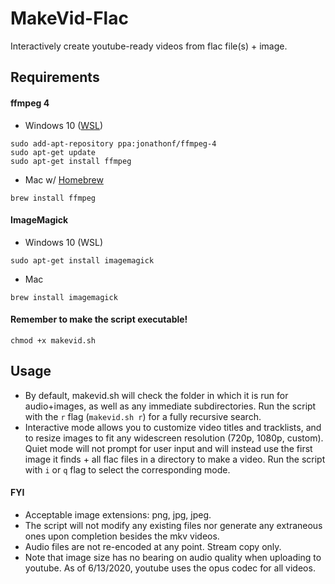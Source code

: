 # MakeVid-Flac
Interactively create youtube-ready videos from flac file(s) + image.
## Requirements
#### ffmpeg 4 
- Windows 10 ([WSL](https://docs.microsoft.com/en-us/windows/wsl/install-win10))
```
sudo add-apt-repository ppa:jonathonf/ffmpeg-4
sudo apt-get update
sudo apt-get install ffmpeg
```
- Mac w/ [Homebrew](https://brew.sh/)
```
brew install ffmpeg
```
#### ImageMagick
  - Windows 10 (WSL)
```
sudo apt-get install imagemagick
```
  - Mac
```
brew install imagemagick
```

#### Remember to make the script executable!
```
chmod +x makevid.sh
```
## Usage
- By default, makevid.sh will check the folder in which it is run for audio+images, as well as any immediate subdirectories. Run the script with the `r` flag (`makevid.sh r`) for a fully recursive search.
- Interactive mode allows you to customize video titles and tracklists, and to resize images to fit any widescreen resolution (720p, 1080p, custom). Quiet mode will not prompt for user input and will instead use the first image it finds + all flac files in a directory to make a video. Run the script with `i` or `q` flag to select the corresponding mode.
#### FYI
- Acceptable image extensions: png, jpg, jpeg. 
- The script will not modify any existing files nor generate any extraneous ones upon completion besides the mkv videos. 
- Audio files are not re-encoded at any point. Stream copy only.
- Note that image size has no bearing on audio quality when uploading to youtube. As of 6/13/2020, youtube uses the opus codec for all videos.
